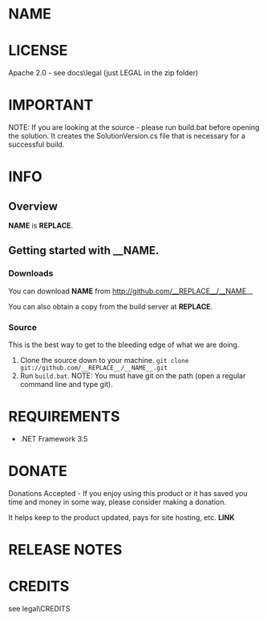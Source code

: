 __NAME__
=======

# LICENSE
Apache 2.0 - see docs\legal (just LEGAL in the zip folder)

# IMPORTANT
NOTE: If you are looking at the source - please run build.bat before opening the solution. It creates the SolutionVersion.cs file that is necessary for a successful build.

# INFO
## Overview
__NAME__ is __REPLACE__.

## Getting started with __NAME.

### Downloads

 You can download __NAME__ from http://github.com/__REPLACE__/__NAME__

You can also obtain a copy from the build server at __REPLACE__.

### Source
This is the best way to get to the bleeding edge of what we are doing.

1. Clone the source down to your machine. 
  `git clone git://github.com/__REPLACE__/__NAME__.git`
2. Run `build.bat`. NOTE: You must have git on the path (open a regular command line and type git).


# REQUIREMENTS
* .NET Framework 3.5 

# DONATE

Donations Accepted - If you enjoy using this product or it has saved you time and money in some way, please consider making a donation. 

It helps keep to the product updated, pays for site hosting, etc. __LINK__

# RELEASE NOTES


# CREDITS
see legal\CREDITS